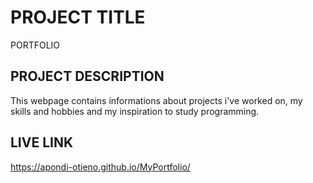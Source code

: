 # PROJECT TITLE
PORTFOLIO

## PROJECT DESCRIPTION
This webpage contains informations about projects i've worked on, my skills and hobbies and my inspiration to study programming.

## LIVE LINK 
https://apondi-otieno.github.io/MyPortfolio/
